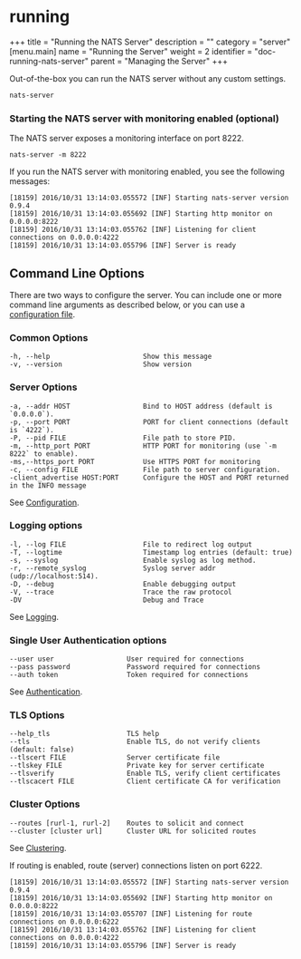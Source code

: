# running

+++ title = "Running the NATS Server" description = "" category = "server" \[menu.main\] name = "Running the Server" weight = 2 identifier = "doc-running-nats-server" parent = "Managing the Server" +++

Out-of-the-box you can run the NATS server without any custom settings.

```bash
nats-server
```

### Starting the NATS server with monitoring enabled \(optional\)

The NATS server exposes a monitoring interface on port 8222.

```text
nats-server -m 8222
```

If you run the NATS server with monitoring enabled, you see the following messages:

```text
[18159] 2016/10/31 13:14:03.055572 [INF] Starting nats-server version 0.9.4
[18159] 2016/10/31 13:14:03.055692 [INF] Starting http monitor on 0.0.0.0:8222
[18159] 2016/10/31 13:14:03.055762 [INF] Listening for client connections on 0.0.0.0:4222
[18159] 2016/10/31 13:14:03.055796 [INF] Server is ready
```

## Command Line Options

There are two ways to configure the server. You can include one or more command line arguments as described below, or you can use a [configuration file](https://github.com/nats-io/nats-site/tree/c42c46a7c6b8669e66e28419887d2f8dd29aa502/documentation/managing_the_server/configuration/README.md).

### Common Options

```text
-h, --help                       Show this message
-v, --version                    Show version
```

### Server Options

```text
-a, --addr HOST                  Bind to HOST address (default is `0.0.0.0`).
-p, --port PORT                  PORT for client connections (default is `4222`).
-P, --pid FILE                   File path to store PID.
-m, --http_port PORT             HTTP PORT for monitoring (use `-m 8222` to enable).
-ms,--https_port PORT            Use HTTPS PORT for monitoring
-c, --config FILE                File path to server configuration.
-client_advertise HOST:PORT      Configure the HOST and PORT returned in the INFO message
```

See [Configuration](https://github.com/nats-io/nats-site/tree/c42c46a7c6b8669e66e28419887d2f8dd29aa502/documentation/managing_the_server/configuration/README.md).

### Logging options

```text
-l, --log FILE                   File to redirect log output
-T, --logtime                    Timestamp log entries (default: true)
-s, --syslog                     Enable syslog as log method.
-r, --remote_syslog              Syslog server addr (udp://localhost:514).
-D, --debug                      Enable debugging output
-V, --trace                      Trace the raw protocol
-DV                              Debug and Trace
```

See [Logging](https://github.com/nats-io/nats-site/tree/c42c46a7c6b8669e66e28419887d2f8dd29aa502/documentation/managing_the_server/logging/README.md).

### Single User Authentication options

```text
--user user                  User required for connections
--pass password              Password required for connections
--auth token                 Token required for connections
```

See [Authentication](https://github.com/nats-io/nats-site/tree/c42c46a7c6b8669e66e28419887d2f8dd29aa502/documentation/managing_the_server/authentication/README.md).

### TLS Options

```text
--help_tls                   TLS help
--tls                        Enable TLS, do not verify clients (default: false)
--tlscert FILE               Server certificate file
--tlskey FILE                Private key for server certificate
--tlsverify                  Enable TLS, verify client certificates
--tlscacert FILE             Client certificate CA for verification
```

### Cluster Options

```text
--routes [rurl-1, rurl-2]    Routes to solicit and connect
--cluster [cluster url]      Cluster URL for solicited routes
```

See [Clustering](https://github.com/nats-io/nats-site/tree/c42c46a7c6b8669e66e28419887d2f8dd29aa502/documentation/managing_the_server/clustering/README.md).

If routing is enabled, route \(server\) connections listen on port 6222.

```text
[18159] 2016/10/31 13:14:03.055572 [INF] Starting nats-server version 0.9.4
[18159] 2016/10/31 13:14:03.055692 [INF] Starting http monitor on 0.0.0.0:8222
[18159] 2016/10/31 13:14:03.055707 [INF] Listening for route connections on 0.0.0.0:6222
[18159] 2016/10/31 13:14:03.055762 [INF] Listening for client connections on 0.0.0.0:4222
[18159] 2016/10/31 13:14:03.055796 [INF] Server is ready
```

